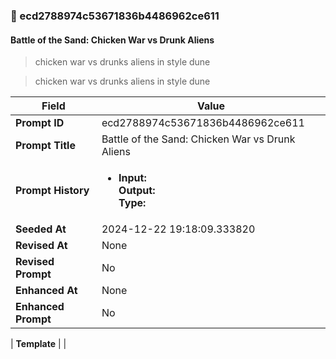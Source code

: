 

### 📜 ecd2788974c53671836b4486962ce611

#### Battle of the Sand: Chicken War vs Drunk Aliens

> chicken war vs drunks aliens in style dune

> chicken war vs drunks aliens in style dune

| Field          | Value                                                                                                                                                                      |
|----------------|----------------------------------------------------------------------------------------------------------------------------------------------------------------------------|
| **Prompt ID**  | ecd2788974c53671836b4486962ce611                                                                                                                                                            |
| **Prompt Title**  | Battle of the Sand: Chicken War vs Drunk Aliens                                                                                                                                                            |
| **Prompt History** | <ul><li>**Input:**  <br> **Output:**  <br> **Type:** </li></ul> |
| **Seeded At** | 2024-12-22 19:18:09.333820                                                                                                                                                   |
| **Revised At** | None                                                                                                                                                   |
| **Revised Prompt** | No                                                                                                                                                                      |
| **Enhanced At** | None                                                                                                                                                  |
| **Enhanced Prompt** | No                                                                                                                                                                    |

| **Template**   |                                                                                                                                            |




